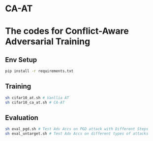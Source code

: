 
# CA-AT
The codes for Conflict-Aware Adversarial Training
=======
## Env Setup

```bash
pip install -r requirements.txt
```

## Training

```bash
sh cifar10_at.sh # Vanllia AT
sh cifar10_ca_at.sh # CA-AT
```

## Evaluation

```bash
sh eval_pgd.sh # Test Adv Accs on PGD attack with Different Steps
sh eval_untarget.sh # Test Adv Accs on different types of attacks
```
